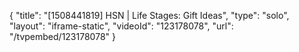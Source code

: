 {
    "title": "[1508441819] HSN | Life Stages: Gift Ideas",
    "type": "solo",
    "layout": "iframe-static",
    "videoId": "123178078",
    "url": "\/tvpembed\/123178078"
}